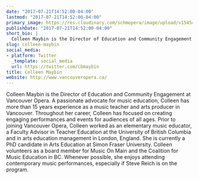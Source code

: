```yaml
---
date: "2017-07-21T14:52:00-04:00"
lastmod: "2017-07-21T14:52:00-04:00"
primary_image: https://res.cloudinary.com/schmopera/image/upload/v1545409169/media/webhook-uploads/1500663158222/2017-07-21---Maybin_Colleen-1.jpg.jpg
publishDate: "2017-07-21T14:52:00-04:00"
short_bio: |
  Colleen Maybin is the Director of Education and Community Engagement at [Vancouver Opera](/scene/companies/vancouver-opera/). A passionate advocate for arts education, Colleen has more than 20 years experience as an arts educator. Her diverse career experiences include teaching with the Vancouver School Board, Faculty Advisor in Teacher Education at the University of British Columbia, Arts Manager at Regent’s College in London, England and District Manager, Surrey with Arts Umbrella.
slug: colleen-maybin
social_media:
- platform: Twitter
  _template: social_media
  url: https://twitter.com/cbmaybin
title: Colleen Maybin
website: http://www.vancouveropera.ca/
---
```


Colleen Maybin is the Director of Education and Community Engagement at Vancouver Opera. A passionate advocate for music education, Colleen has more than 15 years experience as a music teacher and arts producer in Vancouver. Throughout her career, Colleen has focused on creating engaging performances and events for audiences of all ages. Prior to joining Vancouver Opera, Colleen worked as an elementary music educator, a Faculty Advisor in Teacher Education at the University of British Columbia and in arts education management in London, England. She is currently a PhD candidate in Arts Education at Simon Fraser University. Colleen volunteers as a board member for Music On Main
and the Coalition for Music Education in BC. Whenever possible, she enjoys attending contemporary music performances, especially if Steve Reich is on the program.
